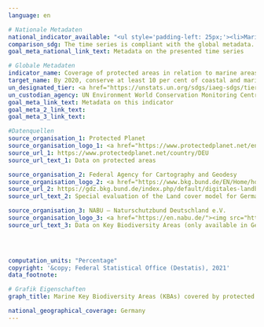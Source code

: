 ```yaml
---
language: en    

# Nationale Metadaten    
national_indicator_available: "<ul style='padding-left: 25px;'><li>Marine Key Biodiversity Areas (KBAs) covered by protected areas</li> <li> Marine areas covered by protected areas</li></ul>"    
comparison_sdg: The time series is compliant with the global metadata.    
goal_meta_national_link_text: Metadata on the presented time series    

# Globale Metadaten    
indicator_name: Coverage of protected areas in relation to marine areas    
target_name: By 2020, conserve at least 10 per cent of coastal and marine areas, consistent with national and international law and based on the best available scientific information    
un_designated_tier: <a href="https://unstats.un.org/sdgs/iaeg-sdgs/tier-classification/" title="Click here for more information on the UN tier classification."  target="_blank">Tier I</a>    
un_custodian_agency: UN Environment World Conservation Monitoring Centre (UNEP-WCMC)<br>United Nations Environment Programme (UNEP) /International Union for Conservation of Nature (IUCN)    
goal_meta_link_text: Metadata on this indicator    
goal_meta_2_link_text:     
goal_meta_3_link_text:         

#Datenquellen
source_organisation_1: Protected Planet
source_organisation_logo_1: <a href="https://www.protectedplanet.net/en"><img src="https://g205sdgs.github.io/sdg-indicators/public/OrgImgEn/pp.png" alt="Logo pp" style="height:60px; width:148px" /></a>
source_url_1: https://www.protectedplanet.net/country/DEU
source_url_text_1: Data on protected areas

source_organisation_2: Federal Agency for Cartography and Geodesy
source_organisation_logo_2: <a href="https://www.bkg.bund.de/EN/Home/home.html"><img src="https://g205sdgs.github.io/sdg-indicators/public/OrgImgEn/bkg.png" alt="Logo bkg" style="height:60px; width:148px" /></a>
source_url_2: https://gdz.bkg.bund.de/index.php/default/digitales-landbedeckungsmodell-fur-deutschland-stand-2018-lbm-de2018.html
source_url_text_2: Special evaluation of the Land cover model for Germany (LBM-DE) (only available in German)

source_organisation_3: NABU – Naturschutzbund Deutschland e.V.
source_organisation_logo_3: <a href="https://en.nabu.de/"><img src="https://g205sdgs.github.io/sdg-indicators/public/OrgImgEn/nabu.png" alt="Logo nabu" style="height:60px; width:148px" /></a>
source_url_text_3: Data on Key Biodiversity Areas (only available in German)



    
computation_units: "Percentage"    
copyright: '&copy; Federal Statistical Office (Destatis), 2021'    
data_footnote:     

# Grafik Eigenschaften    
graph_title: Marine Key Biodiversity Areas (KBAs) covered by protected areas    

national_geographical_coverage: Germany    
---
```


<span></span>